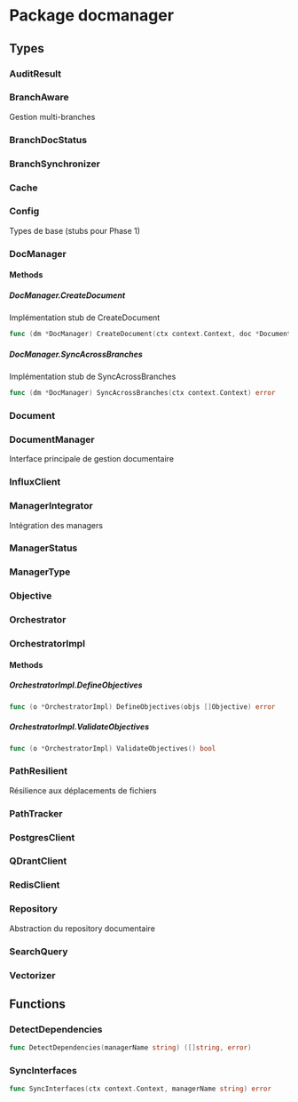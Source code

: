 # Package docmanager

## Types

### AuditResult

### BranchAware

Gestion multi-branches


### BranchDocStatus

### BranchSynchronizer

### Cache

### Config

Types de base (stubs pour Phase 1)


### DocManager

#### Methods

##### DocManager.CreateDocument

Implémentation stub de CreateDocument


```go
func (dm *DocManager) CreateDocument(ctx context.Context, doc *Document) error
```

##### DocManager.SyncAcrossBranches

Implémentation stub de SyncAcrossBranches


```go
func (dm *DocManager) SyncAcrossBranches(ctx context.Context) error
```

### Document

### DocumentManager

Interface principale de gestion documentaire


### InfluxClient

### ManagerIntegrator

Intégration des managers


### ManagerStatus

### ManagerType

### Objective

### Orchestrator

### OrchestratorImpl

#### Methods

##### OrchestratorImpl.DefineObjectives

```go
func (o *OrchestratorImpl) DefineObjectives(objs []Objective) error
```

##### OrchestratorImpl.ValidateObjectives

```go
func (o *OrchestratorImpl) ValidateObjectives() bool
```

### PathResilient

Résilience aux déplacements de fichiers


### PathTracker

### PostgresClient

### QDrantClient

### RedisClient

### Repository

Abstraction du repository documentaire


### SearchQuery

### Vectorizer

## Functions

### DetectDependencies

```go
func DetectDependencies(managerName string) ([]string, error)
```

### SyncInterfaces

```go
func SyncInterfaces(ctx context.Context, managerName string) error
```

